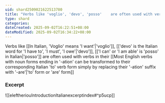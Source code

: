 ```yaml
---
uid: shard2509021622513780
title: "Verbs like 'voglio', 'devo', 'posso'    are often used with verbs in their 'to' form or '-are' form"
type: shard
categories:
dateCreated: 2025-09-02T16:22:51+08:00
dateModified: 2025-09-02T16:34:22+08:00
---
```

Verbs like [[In Italian, 'Voglio' means 'I want'|'voglio']], [['devo' is the Italian word for 'I have to', 'I must', 'I owe'|'devo']], [['I can' or 'I am able' is 'posso' in Italian|'posso']] are often used with verbs in their [[Most English verbs with noun forms ending in '-ation' can be transformed to their corresponding Italian 'to' verb form simply by replacing their '-ation' suffix with '-are'|'to' form or 'are' form]]

### Excerpt
![[eleftheriouIntroductionItalianexcerptindex#^p5ucp]]